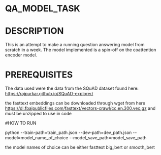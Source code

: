 # QA_MODEL_TASK

# DESCRIPTION

This is an attempt to make a running question answering model from scratch in a week. The model implemented is a spin-off on the coattention encoder model. 

# PREREQUISITES

The data used were the data from the SQuAD dataset found here: https://rajpurkar.github.io/SQuAD-explorer/

the fasttext embeddings can be downloaded through wget from here https://dl.fbaipublicfiles.com/fasttext/vectors-crawl/cc.en.300.vec.gz and must be unzipped to use in code


#HOW TO RUN

python --train-path=train_path.json --dev-path=dev_path.json --model=model_name_of_choice --model_save_path=model_save_path

the model names of choice can be either fasttext big_bert or smooth_bert
